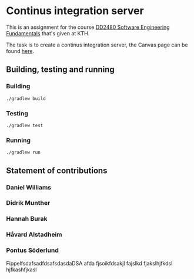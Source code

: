 # Continus integration server

This is an assignment for the course [DD2480 Software Engineering Fundamentals](https://www.kth.se/student/kurser/kurs/DD2480?l=en) that's given at KTH. 

The task is to create a continus integration server, the Canvas page can be found [here](https://canvas.kth.se/courses/37918/assignments/235346).

## Building, testing and running

### Building

`./gradlew build`

### Testing

`./gradlew test`

### Running

`./gradlew run`

## Statement of contributions

### Daniel Williams

### Didrik Munther

### Hannah Burak

### Håvard Alstadheim

### Pontus Söderlund

FippelfsdafsadfdsafsdasdaDSA
afda
fjsoikfdsakjl
fajslkd
fjakslhjfkdsl
hjfkashfjkasl
